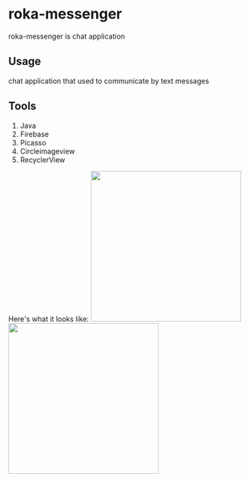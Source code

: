 # roka-messenger

roka-messenger is chat application

## Usage

chat application that used to communicate by text messages

## Tools

1. Java
2. Firebase
3. Picasso
4. Circleimageview 
5. RecyclerView

Here's what it looks like:
<img src="https://github.com/abdelrahman-abied/roka-messenger/blob/master/total.gif" width=300>
<img src="https://github.com/abdelrahman-abied/roka-messenger/blob/master/chat.gif" width=300>
